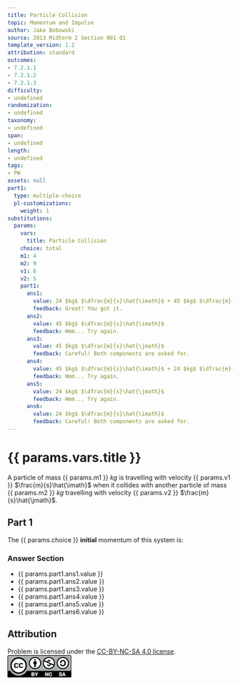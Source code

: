 ```yaml
---
title: Particle Collision
topic: Momentum and Impulse
author: Jake Bobowski
source: 2013 Midterm 2 Section 001 Q1
template_version: 1.2
attribution: standard
outcomes:
- 7.2.1.1
- 7.2.1.2
- 7.2.1.3
difficulty:
- undefined
randomization:
- undefined
taxonomy:
- undefined
span:
- undefined
length:
- undefined
tags:
- PW
assets: null
part1:
  type: multiple-choice
  pl-customizations:
    weight: 1
substitutions:
  params:
    vars:
      title: Particle Collision
    choice: total
    m1: 4
    m2: 9
    v1: 6
    v2: 5
    part1:
      ans1:
        value: 24 $kg$ $\dfrac{m}{s}\hat{\imath}$ + 45 $kg$ $\dfrac{m}{s}\hat{\jmath}$
        feedback: Great! You got it.
      ans2:
        value: 45 $kg$ $\dfrac{m}{s}\hat{\imath}$
        feedback: Hmm... Try again.
      ans3:
        value: 45 $kg$ $\dfrac{m}{s}\hat{\jmath}$
        feedback: Careful! Both components are asked for.
      ans4:
        value: 45 $kg$ $\dfrac{m}{s}\hat{\imath}$ + 24 $kg$ $\dfrac{m}{s}\hat{\jmath}$
        feedback: Hmm... Try again.
      ans5:
        value: 24 $kg$ $\dfrac{m}{s}\hat{\jmath}$
        feedback: Hmm... Try again.
      ans6:
        value: 24 $kg$ $\dfrac{m}{s}\hat{\imath}$
        feedback: Careful! Both components are asked for.
---
```

# {{ params.vars.title }}
A particle of mass {{ params.m1 }} $kg$ is travelling with velocity {{ params.v1 }} $\frac{m}{s}\hat{\imath}$ when it collides with another particle of mass {{ params.m2 }} $kg$ travelling with velocity {{ params.v2 }} $\frac{m}{s}\hat{\jmath}$.

## Part 1

The {{ params.choice }} **initial** momentum of this system is:

### Answer Section

- {{ params.part1.ans1.value }}
- {{ params.part1.ans2.value }}
- {{ params.part1.ans3.value }}
- {{ params.part1.ans4.value }}
- {{ params.part1.ans5.value }}
- {{ params.part1.ans6.value }}

## Attribution

Problem is licensed under the [CC-BY-NC-SA 4.0 license](https://creativecommons.org/licenses/by-nc-sa/4.0/).<br> ![The Creative Commons 4.0 license requiring attribution-BY, non-commercial-NC, and share-alike-SA license.](https://raw.githubusercontent.com/firasm/bits/master/by-nc-sa.png)